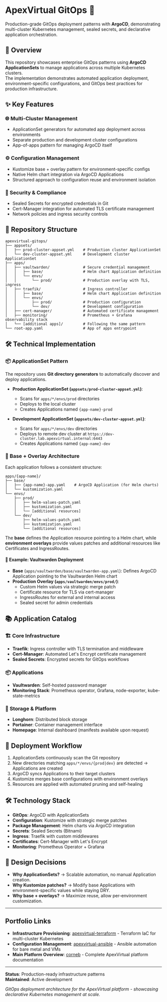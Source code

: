 # ApexVirtual GitOps 🚀

Production-grade GitOps deployment patterns with **ArgoCD**, demonstrating multi-cluster Kubernetes management, sealed secrets, and declarative application orchestration.

## 📖 Overview
This repository showcases enterprise GitOps patterns using **ArgoCD ApplicationSets** to manage applications across multiple Kubernetes clusters.  
The implementation demonstrates automated application deployment, environment-specific configurations, and GitOps best practices for production infrastructure.

## ✨ Key Features

### 🌐 Multi-Cluster Management
- ApplicationSet generators for automated app deployment across environments  
- Separate production and development cluster configurations  
- App-of-apps pattern for managing ArgoCD itself  

### ⚙️ Configuration Management
- Kustomize base + overlay pattern for environment-specific configs  
- Native Helm chart integration via ArgoCD Applications  
- Structured approach to configuration reuse and environment isolation  

### 🔐 Security & Compliance
- Sealed Secrets for encrypted credentials in Git  
- Cert-Manager integration for automated TLS certificate management  
- Network policies and ingress security controls  

## 📂 Repository Structure
```
apexvirtual-gitops/
├── appsets/
│   ├── prod-cluster-appset.yml    # Production cluster ApplicationSet
│   └── dev-cluster-appset.yml     # Development cluster ApplicationSet
├── apps/
│   ├── vaultwarden/               # Secure credential management
│   │   ├── base/                  # Helm chart Application definition
│   │   └── envs/
│   │       └── prod/              # Production overlay with TLS, ingress
│   ├── traefik/                   # Ingress controller
│   │   ├── base/                  # Helm chart Application definition
│   │   └── envs/
│   │       ├── prod/              # Production configuration
│   │       └── dev/               # Development configuration
│   ├── cert-manager/              # Automated certificate management
│   ├── monitoring/                # Prometheus + Grafana observability stack
│   └── [additional apps]/         # Following the same pattern
└── root-app.yaml                  # App of apps entrypoint
```

## 🛠️ Technical Implementation

### 📦 ApplicationSet Pattern
The repository uses **Git directory generators** to automatically discover and deploy applications.  

- **Production ApplicationSet (`appsets/prod-cluster-appset.yml`)**:  
  - Scans for `apps/*/envs/prod` directories  
  - Deploys to the local cluster  
  - Creates Applications named `{app-name}-prod`  

- **Development ApplicationSet (`appsets/dev-cluster-appset.yml`)**:  
  - Scans for `apps/*/envs/dev` directories  
  - Deploys to remote dev cluster at `https://dev-cluster.lab.apexvirtual.internal:6443`  
  - Creates Applications named `{app-name}-dev`  

### 🧩 Base + Overlay Architecture
Each application follows a consistent structure:

```
apps/{app-name}/
├── base/
│   ├── {app-name}-app.yaml    # ArgoCD Application (for Helm charts)
│   └── kustomization.yaml
└── envs/
    ├── prod/
    │   ├── helm-values-patch.yaml
    │   ├── kustomization.yaml
    │   └── [additional resources]
    └── dev/
        ├── helm-values-patch.yaml
        ├── kustomization.yaml
        └── [additional resources]
```

The **base** defines the Application resource pointing to a Helm chart, while **environment overlays** provide values patches and additional resources like Certificates and IngressRoutes.

#### 🔑 Example: Vaultwarden Deployment
- **Base** (`apps/vaultwarden/base/vaultwarden-app.yaml`): Defines ArgoCD Application pointing to the Vaultwarden Helm chart  
- **Production Overlay (`apps/vaultwarden/envs/prod/`)**:  
  - Custom Helm values via strategic merge patch  
  - Certificate resource for TLS via cert-manager  
  - IngressRoutes for external and internal access  
  - Sealed secret for admin credentials  

## 📚 Application Catalog

### 🏗️ Core Infrastructure
- **Traefik**: Ingress controller with TLS termination and middleware  
- **Cert-Manager**: Automated Let's Encrypt certificate management  
- **Sealed Secrets**: Encrypted secrets for GitOps workflows  

### 📦 Applications
- **Vaultwarden**: Self-hosted password manager  
- **Monitoring Stack**: Prometheus operator, Grafana, node-exporter, kube-state-metrics  

### 💾 Storage & Platform
- **Longhorn**: Distributed block storage  
- **Portainer**: Container management interface  
- **Homepage**: Internal dashboard (manifests available upon request)  

## 🔄 Deployment Workflow
1. ApplicationSets continuously scan the Git repository  
2. New directories matching `apps/*/envs/{prod|dev}` are detected → Applications are created  
3. ArgoCD syncs Applications to their target clusters  
4. Kustomize merges base configurations with environment overlays  
5. Resources are applied with automated pruning and self-healing  

## 🛠️ Technology Stack
- **GitOps**: ArgoCD with ApplicationSets  
- **Configuration**: Kustomize with strategic merge patches  
- **Package Management**: Helm charts via ArgoCD integration  
- **Secrets**: Sealed Secrets (Bitnami)  
- **Ingress**: Traefik with custom middlewares  
- **Certificates**: Cert-Manager with Let's Encrypt  
- **Monitoring**: Prometheus Operator + Grafana  

## 🧭 Design Decisions
- **Why ApplicationSets?** → Scalable automation, no manual Application creation.  
- **Why Kustomize patches?** → Modify base Applications with environment-specific values while staying DRY.  
- **Why base + overlays?** → Maximize reuse, allow per-environment customization.  

---

## Portfolio Links

- **Infrastructure Provisioning**: [apexvirtual-terraform](https://github.com/fashomelab/apexvirtual-terraform) - Terraform IaC for multi-cluster Kubernetes
- **Configuration Management**: [apexvirtual-ansible](https://github.com/fashomelab/apexvirtual-ansible) - Ansible automation for bare metal and VMs
- **Main Platform Overview**: [corneb](https://github.com/fashomelab/corneb) - Complete ApexVirtual platform documentation

---

**Status**: Production-ready infrastructure patterns  
**Maintained**: Active development

*GitOps deployment architecture for the ApexVirtual platform - showcasing declarative Kubernetes management at scale.*

